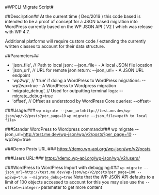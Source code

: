 #WPCLI Migrate Script#

##Descirption##
At the current time ( Dec/2016 ) this code based is intended to be a proof of concept for a JSON based migration into WordPress currently based on the WP JSON API ( V2 ) which was release with WP 4.7.

Additional platforms will require custom code / extending the currently written classes to account for their data structure.

##Parameters##
- 'json_file', // Path to local json: --json_file=<path to local file> - A local JSON file location
- 'json_url', // URL for remote json return: --json_url=<url which returns a json response> - A JSON URL endpoint
- 'wp2wp', // 'true' if doing a WordPress to WordPress migrations: --wp2wp=true - A WordPress to Wordpress migration
- 'migrate_debug', // Used for outputting terminal logs: --migrate_debug=true
- 'offset', // Offset as understood by WordPress Core queries: --offset=<integer>

###Usage:###
`wp migrate --json_url=http://test.me.dev/wp-json/wp/v2/posts?per_page=10`
`wp migrate --json_file=<path to local file>`

###Standar WordPress to Wordpress command:###
wp migrate --json_url=http://test.me.dev/wp-json/wp/v2/posts?per_page=10 --wp2wp=true

###Demo Posts URL:###
https://demo.wp-api.org/wp-json/wp/v2/posts

###Users URL:###
https://demo.wp-api.org/wp-json/wp/v2/users/<user ID>

###WordPress to WordPress Import with debugging:###
`wp migrate --json_url=http://test.me.dev/wp-json/wp/v2/posts?per_page=100 --wp2wp=true --migrate_debug=true`
Note that the WP JSON API defaults to a limit of 100 objects accessed to account for this
you may also use the `--offset=<integer>` parameter to get more content